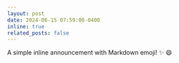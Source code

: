 ```yaml
---
layout: post
date: 2024-06-15 07:59:00-0400
inline: true
related_posts: false
---
```


A simple inline announcement with Markdown emoji! :sparkles: :smile:
